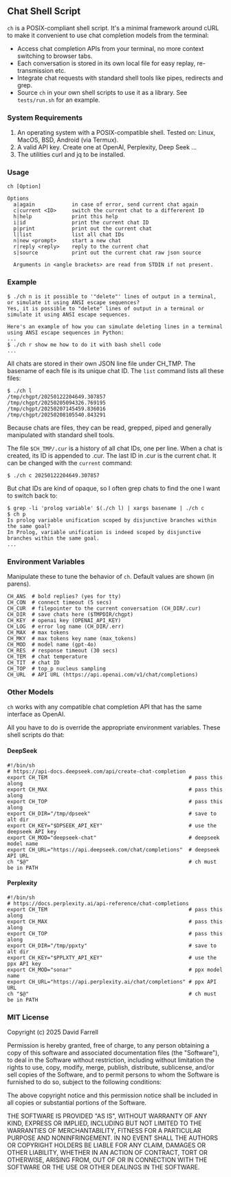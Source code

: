 Chat Shell Script
---
`ch` is a POSIX-compliant shell script. It's a minimal framework around cURL to make it convenient to use chat completion models from the terminal:
- Access chat completion APIs from your terminal, no more context switching to browser tabs.
- Each conversation is stored in its own local file for easy replay, re-transmission etc.
- Integrate chat requests with standard shell tools like pipes, redirects and grep.
- Source `ch` in your own shell scripts to use it as a library. See `tests/run.sh` for an example.

### System Requirements
1. An operating system with a POSIX-compatible shell. Tested on: Linux, MacOS, BSD, Android (via Termux).
2. A valid API key. Create one at OpenAI, Perplexity, Deep Seek ...
3. The utilities curl and jq to be installed.

### Usage
    ch [Option]
    
    Options
      a|again            in case of error, send current chat again
      c|current <ID>     switch the current chat to a differerent ID
      h|help             print this help
      i|id               print the current chat ID
      p|print            print out the current chat
      l|list             list all chat IDs
      n|new <prompt>     start a new chat
      r|reply <reply>    reply to the current chat
      s|source           print out the current chat raw json source
    
      Arguments in <angle brackets> are read from STDIN if not present.

### Example
    $ ./ch n is it possible to '"delete"' lines of output in a terminal, or simulate it using ANSI escape sequences?
    Yes, it is possible to "delete" lines of output in a terminal or simulate it using ANSI escape sequences.
    
    Here's an example of how you can simulate deleting lines in a terminal using ANSI escape sequences in Python:
    ...
    $ ./ch r show me how to do it with bash shell code
    ...

All chats are stored in their own JSON line file under CH_TMP. The basename of each file is its unique chat ID. The `list` command lists all these files:

    $ ./ch l
    /tmp/chgpt/20250122204649.307857
    /tmp/chgpt/20250205094326.769195
    /tmp/chgpt/20250207145459.836016
    /tmp/chgpt/20250208105540.843291

Because chats are files, they can be read, grepped, piped and generally manipulated with standard shell tools.

The file `$CH_TMP/.cur` is a history of all chat IDs, one per line. When a chat is created, its ID is appended to .cur. The last ID in .cur is the current chat. It can be changed with the `current` command:

    $ ./ch c 20250122204649.307857

But chat IDs are kind of opaque, so I often grep chats to find the one I want to switch back to:

    $ grep -li 'prolog variable' $(./ch l) | xargs basename | ./ch c
    $ ch p
    Is prolog variable unification scoped by disjunctive branches within the same goal?
    In Prolog, variable unification is indeed scoped by disjunctive branches within the same goal.
    ...

### Environment Variables
Manipulate these to tune the behavior of `ch`. Default values are shown (in parens).

    CH_ANS  # bold replies? (yes for tty)
    CH_CON  # connect timeout (5 secs)
    CH_CUR  # filepointer to the current conversation (CH_DIR/.cur)
    CH_DIR  # save chats here ($TMPDIR/chgpt)
    CH_KEY  # openai key (OPENAI_API_KEY)
    CH_LOG  # error log name (CH_DIR/.err)
    CH_MAX  # max tokens
    CH_MKY  # max tokens key name (max_tokens)
    CH_MOD  # model name (gpt-4o)
    CH_RES  # response timeout (30 secs)
    CH_TEM  # chat temperature
    CH_TIT  # chat ID
    CH_TOP  # top_p nucleus sampling
    CH_URL  # API URL (https://api.openai.com/v1/chat/completions)

### Other Models
`ch` works with any compatible chat completion API that has the same interface as OpenAI.

All you have to do is override the appropriate environment variables. These shell scripts do that:

#### DeepSeek

    #!/bin/sh
    # https://api-docs.deepseek.com/api/create-chat-completion
    export CH_TEM                                              # pass this along
    export CH_MAX                                              # pass this along
    export CH_TOP                                              # pass this along
    export CH_DIR="/tmp/dpseek"                                # save to alt dir
    export CH_KEY="$DPSEEK_API_KEY"                            # use the deepseek API key
    export CH_MOD="deepseek-chat"                              # deepseek model name
    export CH_URL="https://api.deepseek.com/chat/completions"  # deepseek API URL
    ch "$@"                                                    # ch must be in PATH

#### Perplexity

    #!/bin/sh
    # https://docs.perplexity.ai/api-reference/chat-completions
    export CH_TEM                                              # pass this along
    export CH_MAX                                              # pass this along
    export CH_TOP                                              # pass this along
    export CH_DIR="/tmp/ppxty"                                 # save to alt dir
    export CH_KEY="$PPLXTY_API_KEY"                            # use the ppx API key
    export CH_MOD="sonar"                                      # ppx model name
    export CH_URL="https://api.perplexity.ai/chat/completions" # ppx API URL
    ch "$@"                                                    # ch must be in PATH

### MIT License

Copyright (c) 2025 David Farrell

Permission is hereby granted, free of charge, to any person obtaining a copy
of this software and associated documentation files (the "Software"), to deal
in the Software without restriction, including without limitation the rights
to use, copy, modify, merge, publish, distribute, sublicense, and/or sell
copies of the Software, and to permit persons to whom the Software is
furnished to do so, subject to the following conditions:

The above copyright notice and this permission notice shall be included in all
copies or substantial portions of the Software.

THE SOFTWARE IS PROVIDED "AS IS", WITHOUT WARRANTY OF ANY KIND, EXPRESS OR
IMPLIED, INCLUDING BUT NOT LIMITED TO THE WARRANTIES OF MERCHANTABILITY,
FITNESS FOR A PARTICULAR PURPOSE AND NONINFRINGEMENT. IN NO EVENT SHALL THE
AUTHORS OR COPYRIGHT HOLDERS BE LIABLE FOR ANY CLAIM, DAMAGES OR OTHER
LIABILITY, WHETHER IN AN ACTION OF CONTRACT, TORT OR OTHERWISE, ARISING FROM,
OUT OF OR IN CONNECTION WITH THE SOFTWARE OR THE USE OR OTHER DEALINGS IN THE
SOFTWARE.
